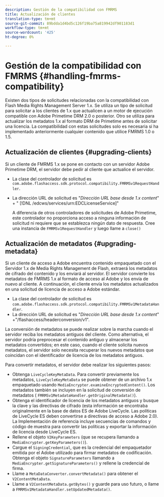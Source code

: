 ```yaml
---
description: Gestión de la compatibilidad con FMRMS
title: Actualización de clientes
translation-type: tm+mt
source-git-commit: 89bdda1d4bd5c126f19ba75a819942df901183d1
workflow-type: tm+mt
source-wordcount: '425'
ht-degree: 0%

---
```



# Gestión de la compatibilidad con FMRMS {#handling-fmrms-compatibility}

Existen dos tipos de solicitudes relacionadas con la compatibilidad con Flash Media Rights Management Server 1.x. Se utiliza un tipo de solicitud para solicitar a los clientes de 1.x que actualicen a un motor de ejecución compatible con Adobe Primetime DRM 2.0 o posterior. Otro se utiliza para actualizar los metadatos 1.x al formato DRM de Primetime antes de solicitar una licencia. La compatibilidad con estas solicitudes solo es necesaria si ha implementado anteriormente cualquier contenido que utilice FMRMS 1.0 o 1.5.

## Actualización de clientes {#upgrading-clients}

Si un cliente de FMRMS 1.x se pone en contacto con un servidor Adobe Primetime DRM, el servidor debe pedir al cliente que actualice el servidor.

* La clase del controlador de solicitud es `com.adobe.flashaccess.sdk.protocol.compatibility.FMRMSv1RequestHandler`.
* La dirección URL de solicitud es &quot;*Dirección URL base desde 1.x content*&quot; + &quot; [!DNL /edcws/services/urn:EDCLicenseService]&quot;

   A diferencia de otros controladores de solicitudes de Adobe Primetime, este controlador no proporciona acceso a ninguna información de solicitud ni requiere que se establezca ningún dato de respuesta. Cree una instancia de `FMRMSv1RequestHandler` y luego llame a `close()`

## Actualización de metadatos {#upgrading-metadata}

Si un cliente de acceso a Adobe encuentra contenido empaquetado con el Servidor 1.x de Media Rights Management de Flash, extraerá los metadatos de cifrado del contenido y los enviará al servidor. El servidor convierte los metadatos de FMRMS 1.x al formato de acceso al Adobe y los envía de nuevo al cliente. A continuación, el cliente envía los metadatos actualizados en una solicitud de licencia de acceso a Adobe estándar.

* La clase del controlador de solicitud es `com.adobe.flashaccess.sdk.protocol.compatibility.FMRMSv1MetadataHandler`.
* La dirección URL de solicitud es &quot;*Dirección URL base desde 1.x content*&quot; +&quot;/flashaccess/headerconversion/v1&quot;.

La conversión de metadatos se puede realizar sobre la marcha cuando el servidor reciba los metadatos antiguos del cliente. Como alternativa, el servidor podría preprocesar el contenido antiguo y almacenar los metadatos convertidos; en este caso, cuando el cliente solicita nuevos metadatos, el servidor solo necesita recuperar los nuevos metadatos que coincidan con el identificador de licencia de los metadatos antiguos.

Para convertir metadatos, el servidor debe realizar los siguientes pasos:

* Obtenga `LiveCycleKeyMetaData`. Para convertir previamente los metadatos, `LiveCycleKeyMetaData` se puede obtener de un archivo 1.x empaquetado usando `MediaEncrypter.examineEncryptedContent()`. Los metadatos también se incluyen en la solicitud de conversión de metadatos ( `FMRMSv1MetadataHandler.getOriginalMetadata()`).
* Obtenga el identificador de licencia de los metadatos antiguos y busque la clave y las directivas de cifrado (esta información se encontraba originalmente en la base de datos ES de Adobe LiveCycle. Las políticas de LiveCycle ES deben convertirse a directivas de acceso a Adobe 2.0). La Implementación de referencia incluye secuencias de comandos y código de muestra para convertir las políticas y exportar la información de licencia desde LiveCycle ES.
* Rellene el objeto `V2KeyParameters` (que se recupera llamando a `MediaEncrypter.getKeyParameters()`).
* Cargue el `SigningCredential`, que es la credencial del empaquetador emitida por el Adobe utilizado para firmar metadatos de codificación. Obtenga el objeto `SignatureParameters` llamando a `MediaEncrypter.getSignatureParameters()` y rellene la credencial de firma.
* Llame a `MetaDataConverter.convertMetadata()` para obtener el `V2ContentMetaData`.
* Llame a `V2ContentMetaData.getBytes()` y guarde para uso futuro, o llame a `FMRMSv1MetadataHandler.setUpdatedMetadata()`.